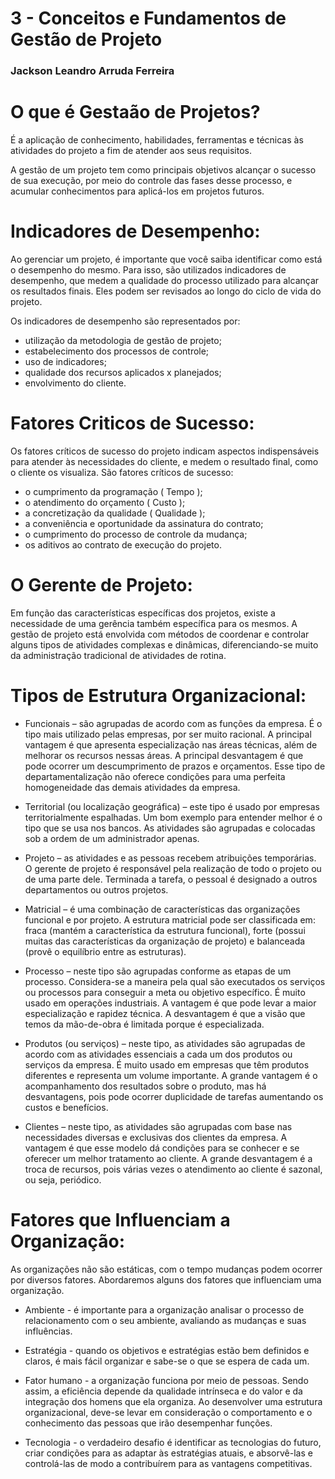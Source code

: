 # 3 - Conceitos e Fundamentos de Gestão de Projeto
### Jackson Leandro Arruda Ferreira

# O que é Gestaão de Projetos?

É a aplicação de conhecimento, habilidades, ferramentas e técnicas às atividades do projeto a fim de atender aos seus requisitos. 

A gestão de um projeto tem como principais objetivos alcançar o sucesso de sua execução, por meio do controle das fases desse processo, e acumular conhecimentos para aplicá-los em projetos futuros. 

# Indicadores de Desempenho:

Ao gerenciar um projeto, é importante que você saiba identificar como está o desempenho do mesmo. Para isso, são utilizados indicadores de desempenho, que medem a qualidade do processo utilizado para alcançar os resultados finais. Eles podem ser revisados ao longo do ciclo de vida do projeto.

Os indicadores de desempenho são representados por:

- utilização da metodologia de gestão de projeto;
- estabelecimento dos processos de controle;
- uso de indicadores;
- qualidade dos recursos aplicados x planejados;
- envolvimento do cliente.

# Fatores Criticos de Sucesso:

Os fatores críticos de sucesso do projeto indicam aspectos indispensáveis para atender às necessidades do cliente, e medem o resultado final, como o cliente os visualiza. São fatores críticos de sucesso:

- o cumprimento da programação ( Tempo );
- o atendimento do orçamento ( Custo );
- a concretização da qualidade ( Qualidade );
- a conveniência e oportunidade da assinatura do contrato;
- o cumprimento do processo de controle da mudança;
- os aditivos ao contrato de execução do projeto.

# O Gerente de Projeto:

Em função das características específicas dos projetos, existe a necessidade de uma gerência também específica para os mesmos. A gestão de projeto está envolvida com métodos de coordenar e controlar alguns tipos de atividades complexas e dinâmicas, diferenciando-se muito da administração tradicional de atividades de rotina.

# Tipos de Estrutura Organizacional: 

- Funcionais – são agrupadas de acordo com as funções da empresa.
É o tipo mais utilizado pelas empresas, por ser muito racional.
A principal vantagem é que apresenta especialização nas áreas técnicas,
além de melhorar os recursos nessas áreas. A principal desvantagem é
que pode ocorrer um descumprimento de prazos e orçamentos. Esse
tipo de departamentalização não oferece condições para uma perfeita
homogeneidade das demais atividades da empresa.

- Territorial (ou localização geográfica) – este tipo é usado por
empresas territorialmente espalhadas. Um bom exemplo para entender
melhor é o tipo que se usa nos bancos. As atividades são agrupadas e
colocadas sob a ordem de um administrador apenas.

- Projeto – as atividades e as pessoas recebem atribuições temporárias.
O gerente de projeto é responsável pela realização de todo o
projeto ou de uma parte dele. Terminada a tarefa, o pessoal é designado
a outros departamentos ou outros projetos.

- Matricial – é uma combinação de características das organizações
funcional e por projeto. A estrutura matricial pode ser classificada em: fraca 
(mantém a característica da estrutura funcional), forte (possui muitas das 
características da organização de projeto) e balanceada (provê o equilíbrio entre as estruturas).

- Processo – neste tipo são agrupadas conforme as etapas de um processo. Considera-se a maneira pela qual são executados os serviços ou processos para conseguir a meta ou objetivo específico. É muito usado em operações industriais. A vantagem é que pode levar a maior especialização e rapidez técnica. A desvantagem é que a visão que temos da mão-de-obra é limitada porque é especializada.

- Produtos (ou serviços) – neste tipo, as atividades são agrupadas de acordo com as atividades essenciais a cada um dos produtos ou serviços da empresa. É muito usado em empresas que têm produtos diferentes e representa um volume importante. A grande vantagem é o acompanhamento dos resultados sobre o produto, mas há desvantagens, pois pode ocorrer duplicidade de tarefas aumentando os custos e benefícios.

- Clientes – neste tipo, as atividades são agrupadas com base nas necessidades diversas e exclusivas dos clientes da empresa. A vantagem é que esse modelo dá condições para se conhecer e se oferecer um melhor tratamento ao cliente. A grande desvantagem é a troca de recursos, pois várias vezes o atendimento ao cliente é sazonal, ou seja, periódico.


# Fatores que Influenciam a Organização:

As organizações não são estáticas, com o tempo mudanças podem ocorrer por diversos fatores. Abordaremos alguns dos fatores
que influenciam uma organização.

- Ambiente - é importante para a organização analisar o processo de 
relacionamento com o seu ambiente, avaliando as mudanças e suas
influências.

- Estratégia - quando os objetivos e estratégias estão bem definidos
e claros, é mais fácil organizar e sabe-se o que se espera de cada um.

- Fator humano - a organização funciona por meio de pessoas.
Sendo assim, a eficiência depende da qualidade intrínseca e do valor e
da integração dos homens que ela organiza. Ao desenvolver uma estrutura 
organizacional, deve-se levar em consideração o comportamento e o 
conhecimento das pessoas que irão desempenhar funções.

- Tecnologia - o verdadeiro desafio é identificar as tecnologias do futuro, 
criar condições para as adaptar às estratégias atuais, e absorvê-las
e controlá-las de modo a contribuírem para as vantagens competitivas.
